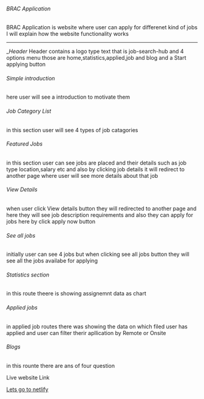 ###### BRAC Application #####
BRAC Application is website where user can apply for differenet kind of jobs
I will explain how the website functionality works
____________________

   __Header_
Header contains a logo type text that is job-search-hub and 4 options menu those are home,statistics,applied,job and blog and a Start applying button
   ###### Simple introduction #####
here user will see a introduction to motivate them

   ###### Job Category List ######
in this section user will see 4 types of job catagories

   ###### Featured Jobs ######
in this section user can see jobs are placed and their details such as job type location,salary etc and also by clicking job details it will redirect to another page where user will see more details about that job

   ###### View Details #######
when user click View details button they will redirected to another page and here they will see job description requirements and also they can apply for jobs here by click apply now button

###### See all jobs #######
initially user can see 4 jobs but when clicking see all jobs button they will see all the jobs availabe for applying

###### Statistics section #######
in this route theere is showing assignemnt data as chart

###### Applied jobs #######
in applied job routes there was showing the data on which filed user has applied and user can filter therir apllication by Remote or Onsite

###### Blogs #######
in this rounte there are ans of four question 

Live website Link

[Lets go to netlify](https://roaring-centaur-079e4b.netlify.app/)